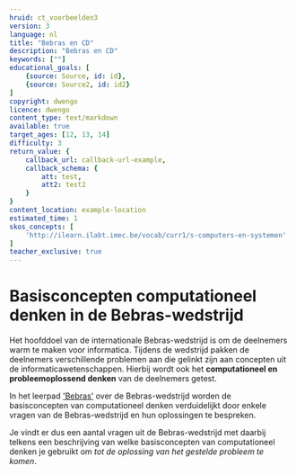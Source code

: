 ```yaml
---
hruid: ct_voorbeelden3
version: 3
language: nl
title: "Bebras en CD"
description: "Bebras en CD"
keywords: [""]
educational_goals: [
    {source: Source, id: id}, 
    {source: Source2, id: id2}
]
copyright: dwengo
licence: dwengo
content_type: text/markdown
available: true
target_ages: [12, 13, 14]
difficulty: 3
return_value: {
    callback_url: callback-url-example,
    callback_schema: {
        att: test,
        att2: test2
    }
}
content_location: example-location
estimated_time: 1
skos_concepts: [
    'http://ilearn.ilabt.imec.be/vocab/curr1/s-computers-en-systemen'
]
teacher_exclusive: true
---
```

# Basisconcepten computationeel denken in de Bebras-wedstrijd

Het hoofddoel van de internationale Bebras-wedstrijd is om de deelnemers warm te maken voor informatica. Tijdens de wedstrijd pakken de deelnemers verschillende problemen aan die gelinkt zijn aan concepten uit de informaticawetenschappen. Hierbij wordt ook het **computationeel en probleemoplossend denken** van de deelnemers getest.

In het leerpad ['Bebras'](https://www.dwengo.org/learning-path.html?hruid=ct10_bebras&language=nl&te=true&source_page=%2Fcomputational_thinking%2F&source_title=%20Computationeel%20Denken#ct_10_0;nl;3) over de Bebras-wedstrijd worden de basisconcepten van computationeel denken verduidelijkt door enkele vragen van de Bebras-wedstrijd en hun oplossingen te bespreken.

Je vindt er dus een aantal vragen uit de Bebras-wedstrijd met daarbij telkens een beschrijving van welke basisconcepten van computationeel denken je gebruikt om *tot de oplossing van het gestelde probleem te komen*.


